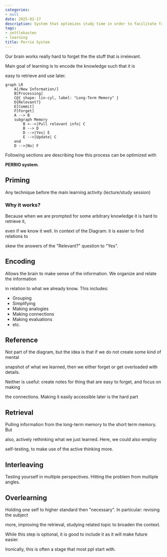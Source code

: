 ```yaml
---
categories:
- null
date: 2025-02-17
description: System that optimizes study time in order to facilitate faster learning
tags:
- zettlekasten
- learning
title: Perrio System
---
```


Our brain works really hard to forget the the stuff that is irrelevant. 

Main goal of learning is to encode the knowledge such that it is 

easy to retrieve and use later.

```mermaid
graph LR
    A[/New Information/]
	B[Processing]
	C@{ shape: lin-cyl, label: "Long-Term Memory" }
	D{Relevant?}
	E[Commit]
	F[Forget]
	A --> B
	subgraph Memory
		B <-->|Pull relevant info| C
		B --> D
		D -->|Yes| E
		E -->|Update| C
	end 
	D -->|No| F
```

Following sections are describing how this process can be optimized with 

**PERRIO system**.

## Priming

Any technique before the main learning activity (lecture/study session)

### Why it works?

Because when we are prompted for some arbitrary knowledge it is hard to retrieve it, 

even if we know it well. In context of the Diagram: it is easier to find relations to 

skew the answers of the "Relevant?" question to "Yes".

## Encoding

Allows the brain to make sense of the information. We organize and relate the information

in relation to what we already know. This includes:

- Grouping
- Simplifying
- Making analogies
- Making connections
- Making evaluations
- etc.

## Reference

Not part of the diagram, but the idea is that if we do not create some kind of mental 

snapshot of what we learned, then we either forget or get overloaded with details.

Neither is useful: create notes for thing that are easy to forget, and focus on making 

the connections. Making it easily accessible later is the hard part

## Retrieval

Pulling information from the long-term memory to the short term memory. But

also, actively rethinking what we just learned. Here, we could also employ

self-testing, to make use of the active thinking more.

## Interleaving

Testing yourself in multiple perspectives. Hitting the problem from multiple angles.

## Overlearning

Holding one self to higher standard then "necessary". In particular: revising the subject

more, improving the retrieval, studying related topic to broaden the context.

While this step is optional, it is good to include it as it will make future easier. 

Ironically, this is often a stage that most ppl start with.